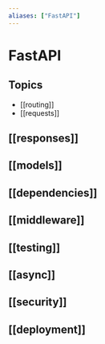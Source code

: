 ```yaml
---
aliases: ["FastAPI"]
---
```


# FastAPI

## Topics

-  [[routing]]
- [[requests]]
## [[responses]]
## [[models]]
## [[dependencies]]
## [[middleware]]
## [[testing]]
## [[async]]
## [[security]]
## [[deployment]]
